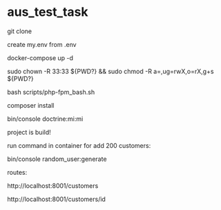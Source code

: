 # aus_test_task

git clone

create my.env from .env

docker-compose up -d

sudo chown -R 33:33 ${PWD?} && sudo chmod -R a=,ug=rwX,o=rX,g+s ${PWD?}

bash scripts/php-fpm_bash.sh

composer install

bin/console doctrine:mi:mi

project is build!

run command in container for add 200 customers:

bin/console random_user:generate

routes:

http://localhost:8001/customers

http://localhost:8001/customers/id
